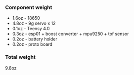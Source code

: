### Component weight
- 1.6oz - 18650
- 4.8oz - 9g servo x 12
- 0.1oz - Teensy 4.0
- 0.3oz - esp01 + boost converter + mpu9250 + tof sensor
- 0.2oz - battery holder
- 0.2oz - proto board

### Total weight
9.8oz